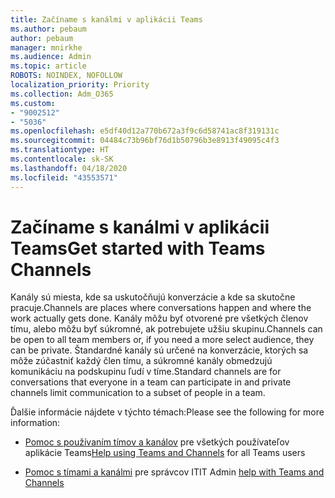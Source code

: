 ```yaml
---
title: Začíname s kanálmi v aplikácii Teams
ms.author: pebaum
author: pebaum
manager: mnirkhe
ms.audience: Admin
ms.topic: article
ROBOTS: NOINDEX, NOFOLLOW
localization_priority: Priority
ms.collection: Adm_O365
ms.custom:
- "9002512"
- "5036"
ms.openlocfilehash: e5df40d12a770b672a3f9c6d58741ac8f319131c
ms.sourcegitcommit: 04484c73b96bf76d1b50796b3e8913f49095c4f3
ms.translationtype: HT
ms.contentlocale: sk-SK
ms.lasthandoff: 04/18/2020
ms.locfileid: "43553571"
---
```

# <a name="get-started-with-teams-channels"></a><span data-ttu-id="baf12-102">Začíname s kanálmi v aplikácii Teams</span><span class="sxs-lookup"><span data-stu-id="baf12-102">Get started with Teams Channels</span></span>

<span data-ttu-id="baf12-103">Kanály sú miesta, kde sa uskutočňujú konverzácie a kde sa skutočne pracuje.</span><span class="sxs-lookup"><span data-stu-id="baf12-103">Channels are places where conversations happen and where the work actually gets done.</span></span> <span data-ttu-id="baf12-104">Kanály môžu byť otvorené pre všetkých členov tímu, alebo môžu byť súkromné, ak potrebujete užšiu skupinu.</span><span class="sxs-lookup"><span data-stu-id="baf12-104">Channels can be open to all team members or, if you need a more select audience, they can be private.</span></span> <span data-ttu-id="baf12-105">Štandardné kanály sú určené na konverzácie, ktorých sa môže zúčastniť každý člen tímu, a súkromné kanály obmedzujú komunikáciu na podskupinu ľudí v tíme.</span><span class="sxs-lookup"><span data-stu-id="baf12-105">Standard channels are for conversations that everyone in a team can participate in and private channels limit communication to a subset of people in a team.</span></span>

<span data-ttu-id="baf12-106">Ďalšie informácie nájdete v týchto témach:</span><span class="sxs-lookup"><span data-stu-id="baf12-106">Please see the following for more information:</span></span>

- <span data-ttu-id="baf12-107">[Pomoc s používaním tímov a kanálov](https://support.office.com/article/teams-and-channels-df38ae23-8f85-46d3-b071-cb11b9de5499) pre všetkých používateľov aplikácie Teams</span><span class="sxs-lookup"><span data-stu-id="baf12-107">[Help using Teams and Channels](https://support.office.com/article/teams-and-channels-df38ae23-8f85-46d3-b071-cb11b9de5499) for all Teams users</span></span>

- <span data-ttu-id="baf12-108">[Pomoc s tímami a kanálmi](https://docs.microsoft.com/microsoftteams/teams-channels-overview) pre správcov IT</span><span class="sxs-lookup"><span data-stu-id="baf12-108">IT Admin [help with Teams and Channels](https://docs.microsoft.com/microsoftteams/teams-channels-overview)</span></span> 
